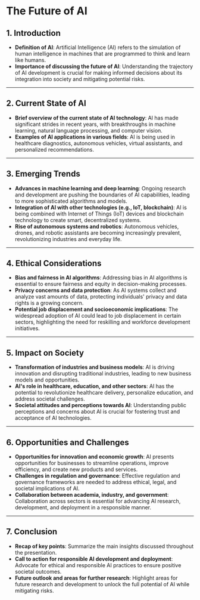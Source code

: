 # The Future of AI

## 1. Introduction
- **Definition of AI**: Artificial Intelligence (AI) refers to the simulation of human intelligence in machines that are programmed to think and learn like humans.
- **Importance of discussing the future of AI**: Understanding the trajectory of AI development is crucial for making informed decisions about its integration into society and mitigating potential risks.

---

## 2. Current State of AI
- **Brief overview of the current state of AI technology**: AI has made significant strides in recent years, with breakthroughs in machine learning, natural language processing, and computer vision.
- **Examples of AI applications in various fields**: AI is being used in healthcare diagnostics, autonomous vehicles, virtual assistants, and personalized recommendations.

---

## 3. Emerging Trends
- **Advances in machine learning and deep learning**: Ongoing research and development are pushing the boundaries of AI capabilities, leading to more sophisticated algorithms and models.
- **Integration of AI with other technologies (e.g., IoT, blockchain)**: AI is being combined with Internet of Things (IoT) devices and blockchain technology to create smart, decentralized systems.
- **Rise of autonomous systems and robotics**: Autonomous vehicles, drones, and robotic assistants are becoming increasingly prevalent, revolutionizing industries and everyday life.

---

## 4. Ethical Considerations
- **Bias and fairness in AI algorithms**: Addressing bias in AI algorithms is essential to ensure fairness and equity in decision-making processes.
- **Privacy concerns and data protection**: As AI systems collect and analyze vast amounts of data, protecting individuals' privacy and data rights is a growing concern.
- **Potential job displacement and socioeconomic implications**: The widespread adoption of AI could lead to job displacement in certain sectors, highlighting the need for reskilling and workforce development initiatives.

---

## 5. Impact on Society
- **Transformation of industries and business models**: AI is driving innovation and disrupting traditional industries, leading to new business models and opportunities.
- **AI's role in healthcare, education, and other sectors**: AI has the potential to revolutionize healthcare delivery, personalize education, and address societal challenges.
- **Societal attitudes and perceptions towards AI**: Understanding public perceptions and concerns about AI is crucial for fostering trust and acceptance of AI technologies.

---

## 6. Opportunities and Challenges
- **Opportunities for innovation and economic growth**: AI presents opportunities for businesses to streamline operations, improve efficiency, and create new products and services.
- **Challenges in regulation and governance**: Effective regulation and governance frameworks are needed to address ethical, legal, and societal implications of AI.
- **Collaboration between academia, industry, and government**: Collaboration across sectors is essential for advancing AI research, development, and deployment in a responsible manner.

---

## 7. Conclusion
- **Recap of key points**: Summarize the main insights discussed throughout the presentation.
- **Call to action for responsible AI development and deployment**: Advocate for ethical and responsible AI practices to ensure positive societal outcomes.
- **Future outlook and areas for further research**: Highlight areas for future research and development to unlock the full potential of AI while mitigating risks.

